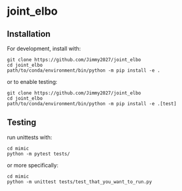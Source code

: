 # joint_elbo

## Installation
For development, install with: 
```
git clone https://github.com/Jimmy2027/joint_elbo
cd joint_elbo
path/to/conda/environment/bin/python -m pip install -e .
```
or to enable testing:
```
git clone https://github.com/Jimmy2027/joint_elbo
cd joint_elbo
path/to/conda/environment/bin/python -m pip install -e .[test]
```
## Testing
run unittests with:
```
cd mimic
python -m pytest tests/
```
or more specifically:
```
cd mimic
python -m unittest tests/test_that_you_want_to_run.py
```